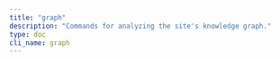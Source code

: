 ```yaml
---
title: "graph"
description: "Commands for analyzing the site's knowledge graph."
type: doc
cli_name: graph
---
```


